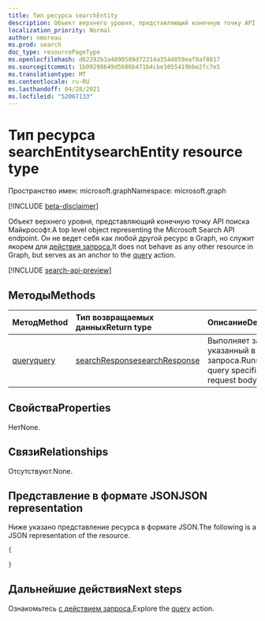 ```yaml
---
title: Тип ресурса searchEntity
description: Объект верхнего уровня, представляющий конечную точку API поиска Майкрософт.
localization_priority: Normal
author: nmoreau
ms.prod: search
doc_type: resourcePageType
ms.openlocfilehash: d62292b3a4890589d72214a3544059eaf8af8817
ms.sourcegitcommit: 1b09298649d5606b471b4cbe1055419bbe2fc7e5
ms.translationtype: MT
ms.contentlocale: ru-RU
ms.lasthandoff: 04/28/2021
ms.locfileid: "52067133"
---
```

# <a name="searchentity-resource-type"></a><span data-ttu-id="35723-103">Тип ресурса searchEntity</span><span class="sxs-lookup"><span data-stu-id="35723-103">searchEntity resource type</span></span>

<span data-ttu-id="35723-104">Пространство имен: microsoft.graph</span><span class="sxs-lookup"><span data-stu-id="35723-104">Namespace: microsoft.graph</span></span>

[!INCLUDE [beta-disclaimer](../../includes/beta-disclaimer.md)]

<span data-ttu-id="35723-105">Объект верхнего уровня, представляющий конечную точку API поиска Майкрософт.</span><span class="sxs-lookup"><span data-stu-id="35723-105">A top level object representing the Microsoft Search API endpoint.</span></span> <span data-ttu-id="35723-106">Он не ведет себя как любой другой ресурс в Graph, но служит якорем для [действия запроса.](../api/search-query.md)</span><span class="sxs-lookup"><span data-stu-id="35723-106">It does not behave as any other resource in Graph, but serves as an anchor to the [query](../api/search-query.md) action.</span></span> 

[!INCLUDE [search-api-preview](../../includes/search-api-preview-signup.md)]

## <a name="methods"></a><span data-ttu-id="35723-107">Методы</span><span class="sxs-lookup"><span data-stu-id="35723-107">Methods</span></span>
|<span data-ttu-id="35723-108">Метод</span><span class="sxs-lookup"><span data-stu-id="35723-108">Method</span></span>|<span data-ttu-id="35723-109">Тип возвращаемых данных</span><span class="sxs-lookup"><span data-stu-id="35723-109">Return type</span></span>|<span data-ttu-id="35723-110">Описание</span><span class="sxs-lookup"><span data-stu-id="35723-110">Description</span></span>|
|:---|:---|:---|
|[<span data-ttu-id="35723-111">query</span><span class="sxs-lookup"><span data-stu-id="35723-111">query</span></span>](../api/search-query.md) |[<span data-ttu-id="35723-112">searchResponse</span><span class="sxs-lookup"><span data-stu-id="35723-112">searchResponse</span></span>](searchresponse.md) | <span data-ttu-id="35723-113">Выполняет запрос, указанный в теле запроса.</span><span class="sxs-lookup"><span data-stu-id="35723-113">Runs the query specified in the request body.</span></span>  |

## <a name="properties"></a><span data-ttu-id="35723-114">Свойства</span><span class="sxs-lookup"><span data-stu-id="35723-114">Properties</span></span>
<span data-ttu-id="35723-115">Нет</span><span class="sxs-lookup"><span data-stu-id="35723-115">None.</span></span>

## <a name="relationships"></a><span data-ttu-id="35723-116">Связи</span><span class="sxs-lookup"><span data-stu-id="35723-116">Relationships</span></span>
<span data-ttu-id="35723-117">Отсутствуют.</span><span class="sxs-lookup"><span data-stu-id="35723-117">None.</span></span>

## <a name="json-representation"></a><span data-ttu-id="35723-118">Представление в формате JSON</span><span class="sxs-lookup"><span data-stu-id="35723-118">JSON representation</span></span>
<span data-ttu-id="35723-119">Ниже указано представление ресурса в формате JSON.</span><span class="sxs-lookup"><span data-stu-id="35723-119">The following is a JSON representation of the resource.</span></span>
<!-- {
  "blockType": "resource",
  "@odata.type": "microsoft.graph.searchEntity",
  "baseType": "microsoft.graph.entity"
}
-->
``` json
{
  
}
```


## <a name="next-steps"></a><span data-ttu-id="35723-120">Дальнейшие действия</span><span class="sxs-lookup"><span data-stu-id="35723-120">Next steps</span></span>

<span data-ttu-id="35723-121">Ознакомьтесь [с действием запроса.](../api/search-query.md)</span><span class="sxs-lookup"><span data-stu-id="35723-121">Explore the [query](../api/search-query.md) action.</span></span>


<!-- uuid: 16cd6b66-4b1a-43a1-adaf-3a886856ed98
2019-02-04 14:57:30 UTC -->
<!-- {
  "type": "#page.annotation",
  "description": "A top level object representing the Microsoft Search API endpoint.",
  "keywords": "",
  "section": "documentation",
  "tocPath": ""
}-->


